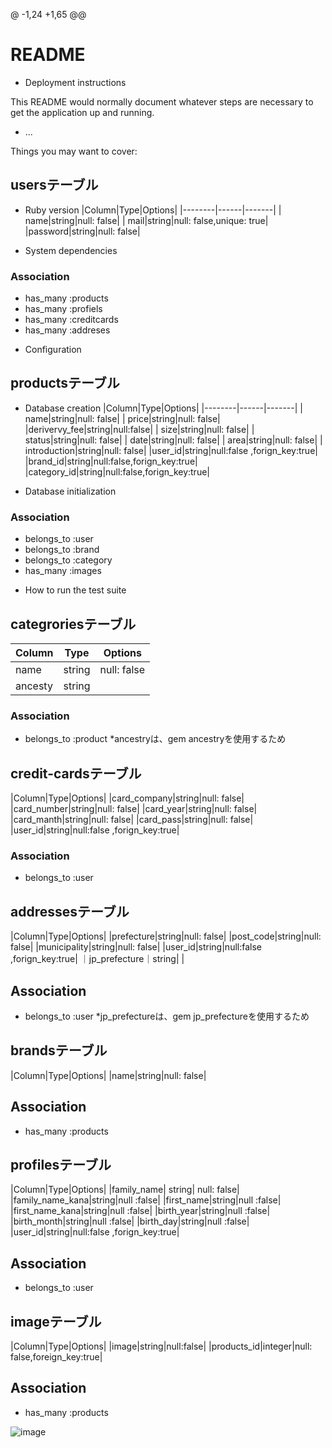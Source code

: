 @ -1,24 +1,65 @@
# README 
* Deployment instructions

This README would normally document whatever steps are necessary to get the
application up and running.
* ...

Things you may want to cover:

## usersテーブル

* Ruby version
|Column|Type|Options|
|--------|------|-------|
|    name|string|null: false|
|    mail|string|null: false,unique: true|
|password|string|null: false|

* System dependencies
### Association
- has_many :products
- has_many :profiels
- has_many :creditcards
- has_many :addreses


* Configuration
## productsテーブル

* Database creation
|Column|Type|Options|
|--------|------|-------|
|    name|string|null: false|
|   price|string|null: false|
|derivervy_fee|string|null:false|
|    size|string|null: false|
|  status|string|null: false|
|    date|string|null: false|
|    area|string|null: false|
|   introduction|string|null: false|
|user_id|string|null:false ,forign_key:true|
|brand_id|string|null:false,forign_key:true|
|category_id|string|null:false,forign_key:true|


* Database initialization
### Association
- belongs_to :user
- belongs_to :brand
- belongs_to :category
- has_many :images

* How to run the test suite
## categroriesテーブル

|Column|Type|Options|
|------|----|-------|
|  name|string|null: false|
|ancesty|string|          |

### Association
- belongs_to :product
*ancestryは、gem ancestryを使用するため

## credit-cardsテーブル

|Column|Type|Options|
|card_company|string|null: false|
|card_number|string|null: false|
|card_year|string|null: false|
|card_manth|string|null: false|
|card_pass|string|null: false|
|user_id|string|null:false ,forign_key:true|

### Association
- belongs_to :user



## addressesテーブル

|Column|Type|Options|
|prefecture|string|null: false|
|post_code|string|null: false|
|municipality|string|null: false|
|user_id|string|null:false ,forign_key:true|
｜jp_prefecture｜string|       |

## Association
- belongs_to :user
*jp_prefectureは、gem jp_prefectureを使用するため




## brandsテーブル

|Column|Type|Options|
|name|string|null: false|

## Association
- has_many :products

## profilesテーブル

|Column|Type|Options|
|family_name| string| null: false|
|family_name_kana|string|null :false|
|first_name|string|null :false|
|first_name_kana|string|null :false|
|birth_year|string|null :false|
|birth_month|string|null :false|
|birth_day|string|null :false|
|user_id|string|null:false ,forign_key:true|

## Association
- belongs_to :user


## imageテーブル

|Column|Type|Options|
|image|string|null:false|
|products_id|integer|null: false,foreign_key:true|

## Association
- has_many :products


![image](https://files.slack.com/files-tmb/TK2M4NQC8-F018P1BV6FK-c270758b37/____________________________2020-08-05_16.31.33_720.png)